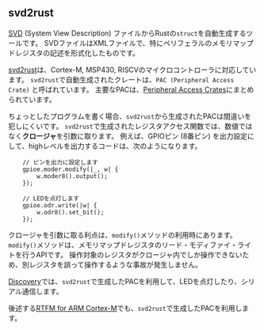 ## svd2rust

[SVD] (System View Description) ファイルからRustの`struct`を自動生成するツールです。
SVDファイルはXMLファイルで、特にペリフェラルのメモリマップドレジスタの記述を形式化したものです。

[SVD]: http://www.keil.com/pack/doc/CMSIS/SVD/html/index.html

[svd2rust]は、Cortex-M, MSP430, RISCVのマイクロコントローラに対応しています。
`svd2rust`で自動生成されたクレートは、`PAC (Peripheral Access Crate)` と呼ばれています。
主要なPACは、[Peripheral Access Crates]にまとめられています。

[svd2rust]: https://docs.rs/svd2rust/0.14.0/svd2rust/
[Peripheral Access Crates]: https://github.com/rust-embedded/awesome-embedded-rust#peripheral-access-crates

ちょっとしたプログラムを書く場合、`svd2rust`から生成されたPACは間違いを犯しにくいです。
`svd2rust`で生成されたレジスタアクセス関数では、数値ではなく**クロージャ**を引数に取ります。
例えば、GPIOピン (8番ピン) を出力設定にして、highレベルを出力するコードは、次のようになります。

```rust,ignore
    // ピンを出力に設定します
    gpioe.moder.modify(|_, w| {
        w.moder8().output();
    });

    // LEDを点灯します
    gpioe.odr.write(|w| {
        w.odr8().set_bit();
    });
```

クロージャを引数に取る利点は、`modify()`メソッドの利用時にあります。
`modify()`メソッドは、メモリマップドレジスタのリード・モディファイ・ライトを行うAPIです。
操作対象のレジスタがクロージャ内でしか操作できないため、別レジスタを誤って操作するような事故が発生しません。

[Discovery]では、`svd2rust`で生成したPACを利用して、LEDを点灯したり、シリアル通信します。

[Discovery]: https://tomoyuki-nakabayashi.github.io/discovery/

後述する[RTFM for ARM Cortex-M]でも、`svd2rust`で生成したPACを利用します。

[RTFM for ARM Cortex-M]: https://github.com/japaric/cortex-m-rtfm